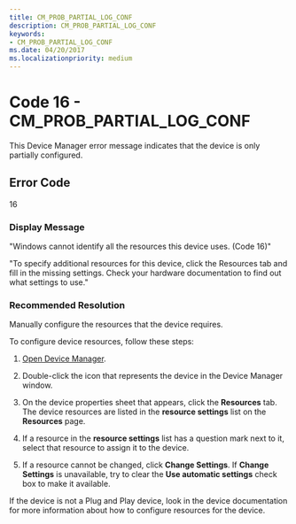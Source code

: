 ```yaml
---
title: CM_PROB_PARTIAL_LOG_CONF
description: CM_PROB_PARTIAL_LOG_CONF
keywords:
- CM_PROB_PARTIAL_LOG_CONF
ms.date: 04/20/2017
ms.localizationpriority: medium
---
```


# Code 16 - CM_PROB_PARTIAL_LOG_CONF

This Device Manager error message indicates that the device is only partially configured.

## Error Code

16

### Display Message

"Windows cannot identify all the resources this device uses. (Code 16)"

"To specify additional resources for this device, click the Resources tab and fill in the missing settings. Check your hardware documentation to find out what settings to use."

### Recommended Resolution

Manually configure the resources that the device requires.

To configure device resources, follow these steps:

1. [Open Device Manager](using-device-manager.md).

2. Double-click the icon that represents the device in the Device Manager window.

3. On the device properties sheet that appears, click the **Resources** tab. The device resources are listed in the **resource settings** list on the **Resources** page.

4. If a resource in the **resource settings** list has a question mark next to it, select that resource to assign it to the device.

5. If a resource cannot be changed, click **Change Settings**. If **Change Settings** is unavailable, try to clear the **Use automatic settings** check box to make it available.

If the device is not a Plug and Play device, look in the device documentation for more information about how to configure resources for the device.
